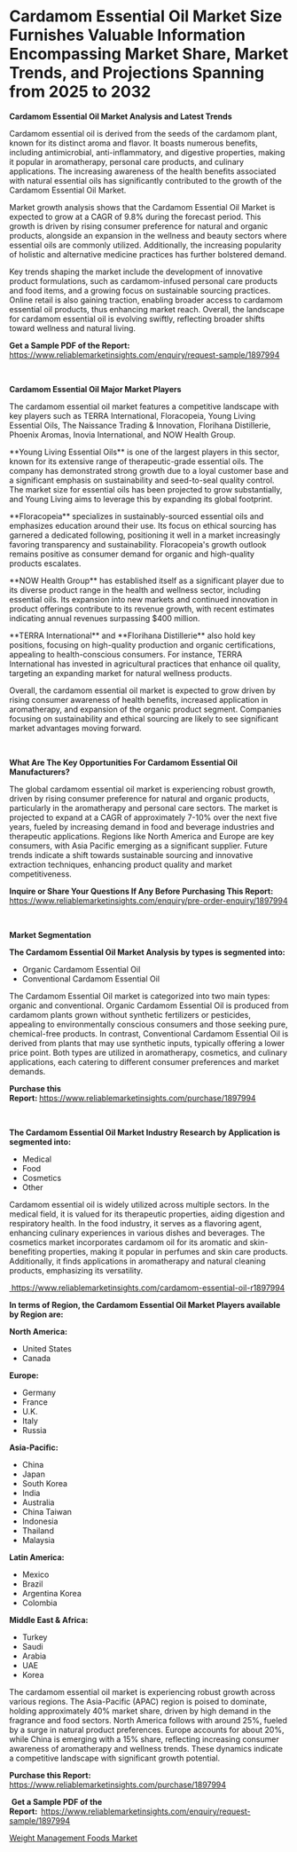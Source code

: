 <p><h1>Cardamom Essential Oil Market Size Furnishes Valuable Information Encompassing Market Share, Market Trends, and Projections Spanning from 2025 to 2032</h1></p><p><strong>Cardamom Essential Oil Market Analysis and Latest Trends</strong></p>
<p><p>Cardamom essential oil is derived from the seeds of the cardamom plant, known for its distinct aroma and flavor. It boasts numerous benefits, including antimicrobial, anti-inflammatory, and digestive properties, making it popular in aromatherapy, personal care products, and culinary applications. The increasing awareness of the health benefits associated with natural essential oils has significantly contributed to the growth of the Cardamom Essential Oil Market.</p><p>Market growth analysis shows that the Cardamom Essential Oil Market is expected to grow at a CAGR of 9.8% during the forecast period. This growth is driven by rising consumer preference for natural and organic products, alongside an expansion in the wellness and beauty sectors where essential oils are commonly utilized. Additionally, the increasing popularity of holistic and alternative medicine practices has further bolstered demand. </p><p>Key trends shaping the market include the development of innovative product formulations, such as cardamom-infused personal care products and food items, and a growing focus on sustainable sourcing practices. Online retail is also gaining traction, enabling broader access to cardamom essential oil products, thus enhancing market reach. Overall, the landscape for cardamom essential oil is evolving swiftly, reflecting broader shifts toward wellness and natural living.</p></p>
<p><strong>Get a Sample PDF of the Report:&nbsp;</strong> <a href="https://www.reliablemarketinsights.com/enquiry/request-sample/1897994?utm_campaign=2282&utm_medium=2&utm_source=Github&utm_content=ia&utm_term=14022025&utm_id=cardamom-essential-oil">https://www.reliablemarketinsights.com/enquiry/request-sample/1897994</a></p>
<p>&nbsp;</p>
<p><strong>Cardamom Essential Oil Major Market Players</strong></p>
<p><p>The cardamom essential oil market features a competitive landscape with key players such as TERRA International, Floracopeia, Young Living Essential Oils, The Naissance Trading & Innovation, Florihana Distillerie, Phoenix Aromas, Inovia International, and NOW Health Group. </p><p>**Young Living Essential Oils** is one of the largest players in this sector, known for its extensive range of therapeutic-grade essential oils. The company has demonstrated strong growth due to a loyal customer base and a significant emphasis on sustainability and seed-to-seal quality control. The market size for essential oils has been projected to grow substantially, and Young Living aims to leverage this by expanding its global footprint.</p><p>**Floracopeia** specializes in sustainably-sourced essential oils and emphasizes education around their use. Its focus on ethical sourcing has garnered a dedicated following, positioning it well in a market increasingly favoring transparency and sustainability. Floracopeia's growth outlook remains positive as consumer demand for organic and high-quality products escalates.</p><p>**NOW Health Group** has established itself as a significant player due to its diverse product range in the health and wellness sector, including essential oils. Its expansion into new markets and continued innovation in product offerings contribute to its revenue growth, with recent estimates indicating annual revenues surpassing $400 million.</p><p>**TERRA International** and **Florihana Distillerie** also hold key positions, focusing on high-quality production and organic certifications, appealing to health-conscious consumers. For instance, TERRA International has invested in agricultural practices that enhance oil quality, targeting an expanding market for natural wellness products.</p><p>Overall, the cardamom essential oil market is expected to grow driven by rising consumer awareness of health benefits, increased application in aromatherapy, and expansion of the organic product segment. Companies focusing on sustainability and ethical sourcing are likely to see significant market advantages moving forward.</p></p>
<p>&nbsp;</p>
<p><strong>What Are The Key Opportunities For Cardamom Essential Oil Manufacturers?</strong></p>
<p><p>The global cardamom essential oil market is experiencing robust growth, driven by rising consumer preference for natural and organic products, particularly in the aromatherapy and personal care sectors. The market is projected to expand at a CAGR of approximately 7-10% over the next five years, fueled by increasing demand in food and beverage industries and therapeutic applications. Regions like North America and Europe are key consumers, with Asia Pacific emerging as a significant supplier. Future trends indicate a shift towards sustainable sourcing and innovative extraction techniques, enhancing product quality and market competitiveness.</p></p>
<p><strong>Inquire or Share Your Questions If Any Before Purchasing This Report:</strong> <a href="https://www.reliablemarketinsights.com/enquiry/pre-order-enquiry/1897994?utm_campaign=2282&utm_medium=2&utm_source=Github&utm_content=ia&utm_term=14022025&utm_id=cardamom-essential-oil">https://www.reliablemarketinsights.com/enquiry/pre-order-enquiry/1897994</a></p>
<p>&nbsp;</p>
<p><strong>Market Segmentation</strong></p>
<p><strong>The Cardamom Essential Oil Market Analysis by types is segmented into:</strong></p>
<p><ul><li>Organic Cardamom Essential Oil</li><li>Conventional Cardamom Essential Oil</li></ul></p>
<p><p>The Cardamom Essential Oil market is categorized into two main types: organic and conventional. Organic Cardamom Essential Oil is produced from cardamom plants grown without synthetic fertilizers or pesticides, appealing to environmentally conscious consumers and those seeking pure, chemical-free products. In contrast, Conventional Cardamom Essential Oil is derived from plants that may use synthetic inputs, typically offering a lower price point. Both types are utilized in aromatherapy, cosmetics, and culinary applications, each catering to different consumer preferences and market demands.</p></p>
<p><strong>Purchase this Report:&nbsp;</strong><a href="https://www.reliablemarketinsights.com/purchase/1897994?utm_campaign=2282&utm_medium=2&utm_source=Github&utm_content=ia&utm_term=14022025&utm_id=cardamom-essential-oil">https://www.reliablemarketinsights.com/purchase/1897994</a></p>
<p>&nbsp;</p>
<p><strong>The Cardamom Essential Oil Market Industry Research by Application is segmented into:</strong></p>
<p><ul><li>Medical</li><li>Food</li><li>Cosmetics</li><li>Other</li></ul></p>
<p><p>Cardamom essential oil is widely utilized across multiple sectors. In the medical field, it is valued for its therapeutic properties, aiding digestion and respiratory health. In the food industry, it serves as a flavoring agent, enhancing culinary experiences in various dishes and beverages. The cosmetics market incorporates cardamom oil for its aromatic and skin-benefiting properties, making it popular in perfumes and skin care products. Additionally, it finds applications in aromatherapy and natural cleaning products, emphasizing its versatility.</p></p>
<p><a href="https://www.reliablemarketinsights.com/cardamom-essential-oil-r1897994?utm_campaign=2282&utm_medium=2&utm_source=Github&utm_content=ia&utm_term=14022025&utm_id=cardamom-essential-oil">&nbsp;https://www.reliablemarketinsights.com/cardamom-essential-oil-r1897994</a></p>
<p><strong>In terms of Region, the Cardamom Essential Oil Market Players available by Region are:</strong></p>
<p>
    <p> <strong> North America: </strong>
        <ul>
            <li>United States</li>
            <li>Canada</li>
        </ul>
        </p> 
    <p> <strong> Europe: </strong>
        <ul>
            <li>Germany</li>
            <li>France</li>
            <li>U.K.</li>
            <li>Italy</li>
            <li>Russia</li>
        </ul>
        </p> 
    <p> <strong> Asia-Pacific: </strong>
        <ul>
            <li>China</li>
            <li>Japan</li>
            <li>South Korea</li>
            <li>India</li>
            <li>Australia</li>
            <li>China Taiwan</li>
            <li>Indonesia</li>
            <li>Thailand</li>
            <li>Malaysia</li>
        </ul>
        </p> 
    <p> <strong> Latin America: </strong>
        <ul>
            <li>Mexico</li>
            <li>Brazil</li>
            <li>Argentina Korea</li>
            <li>Colombia</li>
        </ul>
        </p> 
    <p> <strong> Middle East & Africa: </strong>
        <ul>
            <li>Turkey</li>
            <li>Saudi</li>
            <li>Arabia</li>
            <li>UAE</li>
            <li>Korea</li>
        </ul>
    </p>
    </p>
<p><p>The cardamom essential oil market is experiencing robust growth across various regions. The Asia-Pacific (APAC) region is poised to dominate, holding approximately 40% market share, driven by high demand in the fragrance and food sectors. North America follows with around 25%, fueled by a surge in natural product preferences. Europe accounts for about 20%, while China is emerging with a 15% share, reflecting increasing consumer awareness of aromatherapy and wellness trends. These dynamics indicate a competitive landscape with significant growth potential.</p></p>
<p><strong>Purchase this Report: </strong><a href="https://www.reliablemarketinsights.com/purchase/1897994?utm_campaign=2282&utm_medium=2&utm_source=Github&utm_content=ia&utm_term=14022025&utm_id=cardamom-essential-oil">https://www.reliablemarketinsights.com/purchase/1897994</a></p>
<p>&nbsp;<strong>Get a Sample PDF of the Report:&nbsp;&nbsp;</strong><a href="https://www.reliablemarketinsights.com/enquiry/request-sample/1897994?utm_campaign=2282&utm_medium=2&utm_source=Github&utm_content=ia&utm_term=14022025&utm_id=cardamom-essential-oil">https://www.reliablemarketinsights.com/enquiry/request-sample/1897994</a></p>
<p><strong></strong></p>
<p><p><a href="https://github.com/sherikacas30/Market-Research-Report-List-1/blob/main/weight-management-foods-market.md?utm_campaign=2282&utm_medium=2&utm_source=Github&utm_content=ia&utm_term=14022025&utm_id=cardamom-essential-oil">Weight Management Foods Market</a></p></p>